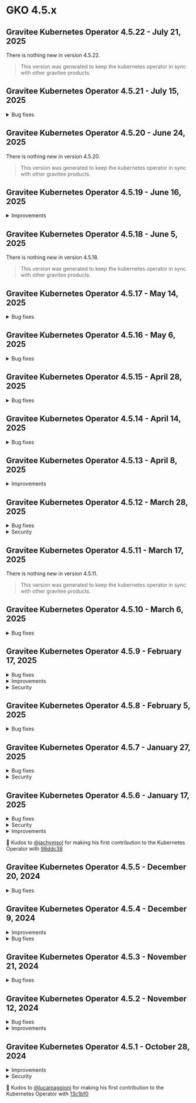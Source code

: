 # GKO 4.5.x

## Gravitee Kubernetes Operator 4.5.22 - July 21, 2025

There is nothing new in version 4.5.22.

> This version was generated to keep the kubernetes operator in sync with other gravitee products.


## Gravitee Kubernetes Operator 4.5.21 - July 15, 2025
    
<details>
<summary>Bug fixes</summary>

  * Promotion between multiple clusters fails because of plan IDs duplication [#10641](https://github.com/gravitee-io/issues/issues/10641)
</details>


## Gravitee Kubernetes Operator 4.5.20 - June 24, 2025

There is nothing new in version 4.5.20.

> This version was generated to keep the kubernetes operator in sync with other gravitee products.


## Gravitee Kubernetes Operator 4.5.19 - June 16, 2025
    
<details>
<summary>Improvements</summary>

  * Allow to specify custom annotations and labels on manager deployment / pod [#10613](https://github.com/gravitee-io/issues/issues/10613)
</details>


## Gravitee Kubernetes Operator 4.5.18 - June 5, 2025

There is nothing new in version 4.5.18.

> This version was generated to keep the kubernetes operator in sync with other gravitee products.


## Gravitee Kubernetes Operator 4.5.17 - May 14, 2025
    
<details>
<summary>Bug fixes</summary>

  * Management Context Could not be resolved in Webhook when GKO deployed on multiple namespaces [#10562](https://github.com/gravitee-io/issues/issues/10562)
</details>


## Gravitee Kubernetes Operator 4.5.16 - May 6, 2025
    
<details>
<summary>Bug fixes</summary>

  * mAPI throws an exception when an Application is created using GKO with empty pictureUrl [#10531](https://github.com/gravitee-io/issues/issues/10531)
</details>


## Gravitee Kubernetes Operator 4.5.15 - April 28, 2025
    
<details>
<summary>Bug fixes</summary>

  * Installing several operators in multiple namespaces is not possible due to webhook conflict [#10499](https://github.com/gravitee-io/issues/issues/10499)
</details>


## Gravitee Kubernetes Operator 4.5.14 - April 14, 2025
    
<details>
<summary>Bug fixes</summary>

  * v4 APIs created via GKO not displayed in assigned Category [#10448](https://github.com/gravitee-io/issues/issues/10448)
</details>


## Gravitee Kubernetes Operator 4.5.13 - April 8, 2025
    
<details>
<summary>Improvements</summary>

  * Allow to set `hostNetwork` flag in manager deployment [#10478](https://github.com/gravitee-io/issues/issues/10478)
</details>


## Gravitee Kubernetes Operator 4.5.12 - March 28, 2025
    
<details>
<summary>Bug fixes</summary>

  * Severe error when deploying Native v4 API [#10406](https://github.com/gravitee-io/issues/issues/10406)
</details>


<details>
<summary>Security</summary>

  * update module github.com/golang-jwt/jwt/v5 to v5.2.2 [#10452](https://github.com/gravitee-io/issues/issues/10452)
</details>


## Gravitee Kubernetes Operator 4.5.11 - March 17, 2025

There is nothing new in version 4.5.11.

> This version was generated to keep the kubernetes operator in sync with other gravitee products.


## Gravitee Kubernetes Operator 4.5.10 - March 6, 2025
    
<details>
<summary>Bug fixes</summary>

  * V4 API deletion happens without waiting for the plan to be deleted [#10376](https://github.com/gravitee-io/issues/issues/10376)
  * Remove releaseTimestamp annotation from manager deployment [#10358](https://github.com/gravitee-io/issues/issues/10358)
</details>


## Gravitee Kubernetes Operator 4.5.9 - February 17, 2025
    
<details>
<summary>Bug fixes</summary>

  * API v2 local flag is true by default when the API reference states it is false [#10339](https://github.com/gravitee-io/issues/issues/10339)
  * GKO v4 API CRD is missing the analytics tracing attribute [#10322](https://github.com/gravitee-io/issues/issues/10322)
  * Operator is reconciling every secrets on startup [#10284](https://github.com/gravitee-io/issues/issues/10284)
</details>


<details>
<summary>Improvements</summary>

  * Allow to disable ingress controller in helm values [#10327](https://github.com/gravitee-io/issues/issues/10327)
  * Make the operator able to run in cluster mode but only monitor a set of namespaces listed in helm values [#10297](https://github.com/gravitee-io/issues/issues/10297)
</details>


<details>
<summary>Security</summary>

  * Narrow down verbs allowed for the manager role regarding custom resources [#10328](https://github.com/gravitee-io/issues/issues/10328)
</details>


## Gravitee Kubernetes Operator 4.5.8 - February 5, 2025
    
<details>
<summary>Bug fixes</summary>

  * Management context secret resolution fails when API is in another namespace [#10315](https://github.com/gravitee-io/issues/issues/10315)
  * GKO Helm chart causes Argo CD reconciliation loop [#10306](https://github.com/gravitee-io/issues/issues/10306)
  * API v2 CRD export generates bad format for headers [#10288](https://github.com/gravitee-io/issues/issues/10288)
</details>


## Gravitee Kubernetes Operator 4.5.7 - January 27, 2025
    
<details>
<summary>Bug fixes</summary>

  * RBAC creation is inconsistent for admission webhook when scope is not cluster [#10294](https://github.com/gravitee-io/issues/issues/10294)
  * Re-deploying an exported API CRD fails due to unknown metadata field [#10282](https://github.com/gravitee-io/issues/issues/10282)
  * Documentation page not visible if parent field doesn't match folder name [#10281](https://github.com/gravitee-io/issues/issues/10281)
</details>


<details>
<summary>Security</summary>

  * Webhook cluster role access should be narrowed down to resource names we use [#10296](https://github.com/gravitee-io/issues/issues/10296)
</details>


## Gravitee Kubernetes Operator 4.5.6 - January 17, 2025

<details>

<summary>Bug fixes</summary>

* Admission panics when Management Context references a secret in another namespace [#10275](https://github.com/gravitee-io/issues/issues/10275)

</details>

<details>

<summary>Security</summary>

* Update module golang.org/x/net to v0.33.0 [#10254](https://github.com/gravitee-io/issues/issues/10254)

</details>

<details>

<summary>Improvements</summary>

* Upcoming 4.6 Gravitee Cloud support has been backported

</details>

🚀 Kudos to [@jachymsol](https://github.com/jachymsol) for making his first contribution to the Kubernetes Operator with [98ddc38](https://github.com/gravitee-io/gravitee-kubernetes-operator/commit/98ddc38ec043eb7812e6d334c1d4c8b6dcc4275a)

## Gravitee Kubernetes Operator 4.5.5 - December 20, 2024

<details>

<summary>Bug fixes</summary>

* Missing deprecated status in API definition for plans [#10248](https://github.com/gravitee-io/issues/issues/10248)
* Application notifyMembers doesn't work [#10231](https://github.com/gravitee-io/issues/issues/10231)
* Editable HTTP configuration when an API is managed by the operator [#10221](https://github.com/gravitee-io/issues/issues/10221)
* Template strings are not resolved for API Resources references [#10214](https://github.com/gravitee-io/issues/issues/10214)
* Unable to import two v2 plans with same type in APIM [#10195](https://github.com/gravitee-io/issues/issues/10195)

</details>

## Gravitee Kubernetes Operator 4.5.4 - December 9, 2024

<details>

<summary>Improvements</summary>

* Issue a clear warning when attempting to apply a group with an API primary owner [#10094](https://github.com/gravitee-io/issues/issues/10094)
* Improve OAuth application settings validation [#10079](https://github.com/gravitee-io/issues/issues/10079)

</details>

<details>

<summary>Bug fixes</summary>

* Missing Key and Trust Store fields in API Definition [#10215](https://github.com/gravitee-io/issues/issues/10215)

</details>

## Gravitee Kubernetes Operator 4.5.3 - November 21, 2024

<details>

<summary>Bug fixes</summary>

* API v2 CRD export cannot be applied when setting selection rules on plans [#10185](https://github.com/gravitee-io/issues/issues/10185)
* Adding a page is allowed for v4 APIs managed by the operator [#10184](https://github.com/gravitee-io/issues/issues/10184)
* API state is not exported when the API is stopped [#10172](https://github.com/gravitee-io/issues/issues/10172)
* Cloud context fails with token stored in a secret [#10170](https://github.com/gravitee-io/issues/issues/10170)
* Webhook validation fails when management context references a secret [#10168](https://github.com/gravitee-io/issues/issues/10168)
* The notifyMembers property is ignored for V2 APIs [#10163](https://github.com/gravitee-io/issues/issues/10163)
* Empty map values are ignored when persisting resources [#10161](https://github.com/gravitee-io/issues/issues/10161)
* Plan IDs are regenerated for V2 APIs after GKO upgrade [#10159](https://github.com/gravitee-io/issues/issues/10159)
* GKO - API Definition - Default System Folder "Aside" [#10152](https://github.com/gravitee-io/issues/issues/10152)
* Edit on Github button deactivated when deploying github fetcher [#10078](https://github.com/gravitee-io/issues/issues/10078)
* API Pages are not deleted when combining http-fetcher (or markdown) and github-fetchers together [#10087](https://github.com/gravitee-io/issues/issues/10087)

</details>

## Gravitee Kubernetes Operator 4.5.2 - November 12, 2024

<details>

<summary>Bug fixes</summary>

* Having two plans with same name lead to duplicate key error on API v4 export [#10128](https://github.com/gravitee-io/issues/issues/10128)
* APIs sourced from kubernetes config map get out of sync after some time [#10095](https://github.com/gravitee-io/issues/issues/10095)
* Adding a member with an existing role id to a V2 API issues a warning [#10096](https://github.com/gravitee-io/issues/issues/10096)
* GKO removes attributes with empty value from API Definition [#10034](https://github.com/gravitee-io/issues/issues/10034)

</details>

<details>

<summary>Improvements</summary>

* Filter out v2 pages that are fetched from a root repo on CRD export [#10093](https://github.com/gravitee-io/issues/issues/10093)

</details>

## Gravitee Kubernetes Operator 4.5.1 - October 28, 2024

<details>

<summary>Improvements</summary>

* Filter out v2 pages that are fetched from a root repo on CRD export [#10093](https://github.com/gravitee-io/issues/issues/10093)
* Add support for pod tolerations in Helm charts [#10135](https://github.com/gravitee-io/issues/issues/10135)

</details>

<details>

<summary>Security</summary>

* Narrow down webhook configurations role permissions [#10105](https://github.com/gravitee-io/issues/issues/10105)

</details>

🚀 Kudos to [@lucamaggioni](https://github.com/lucamaggioni) for making his first contribution to the Kubernetes Operator with [13c1bf0](https://github.com/gravitee-io/gravitee-kubernetes-operator/commit/13c1bf043f61564d8ef77cad27521a5cef7844e4)
